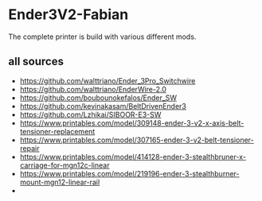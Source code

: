 # Ender3V2-Fabian

The complete printer is build with various different mods.



## all sources 
- https://github.com/walttriano/Ender_3Pro_Switchwire
- https://github.com/walttriano/EnderWire-2.0
- https://github.com/boubounokefalos/Ender_SW
- https://github.com/kevinakasam/BeltDrivenEnder3
- https://github.com/Lzhikai/SIBOOR-E3-SW
- https://www.printables.com/model/309148-ender-3-v2-x-axis-belt-tensioner-replacement
- https://www.printables.com/model/307165-ender-3-v2-belt-tensioner-repair
- https://www.printables.com/model/414128-ender-3-stealthbruner-x-carriage-for-mgn12c-linear
- https://www.printables.com/model/219196-ender-3-stealthburner-mount-mgn12-linear-rail
- 
